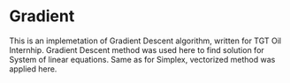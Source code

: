 # Gradient

This is an implemetation of Gradient Descent algorithm, written for TGT Oil Internhip.
Gradient Descent method was used here to find solution for System of linear equations. Same as for Simplex, vectorized method was applied here. 
